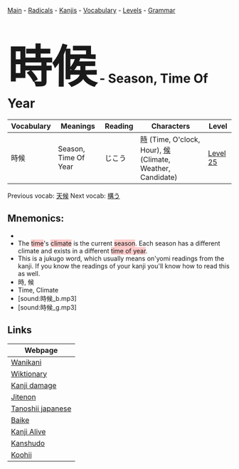 <style> bigfont {font-size: 100px}</style>
[Main](../README.md) -
[Radicals](../radicals.md) -
[Kanjis](../kanjis.md) -
[Vocabulary](../vocabulary.md) -
[Levels](../levels.md) -
[Grammar](../grammar.md)
# <bigfont> 時候</bigfont> - Season, Time Of Year 

| Vocabulary | Meanings | Reading | Characters | Level |
| --- | --- | --- | --- | --- |
| 時候 | Season, Time Of Year | じこう |  [時](../kanjis/時.md) (Time, O'clock, Hour), [候](../kanjis/候.md) (Climate, Weather, Candidate) | [Level 25](../levels/wk_level25.md) |

Previous vocab: [天候](天候.md) Next vocab: [構う](構う.md) 

## Mnemonics:

* 
* The <span style="background-color:#ffcccb"> time</span>'s <span style="background-color:#ffcccb"> climate</span> is the current <span style="background-color:#ffcccb"> season</span>. Each season has a different climate and exists in a different <span style="background-color:#ffcccb"> time of year</span>.
* This is a jukugo word, which usually means on'yomi readings from the kanji. If you know the readings of your kanji you'll know how to read this as well.
* 時, 候
* Time, Climate
* [sound:時候_b.mp3]
* [sound:時候_g.mp3]


## Links 

| Webpage |
| --- |
| [Wanikani          ](https://www.wanikani.com/kanji/時候) |
| [Wiktionary        ](https://en.wiktionary.org/wiki/時候) |
| [Kanji damage      ](http://www.kanjidamage.com/kanji/search?utf8=✓&q=時候) |
| [Jitenon           ](https://jitenon.com/kanji/時候) |
| [Tanoshii japanese ](https://www.tanoshiijapanese.com/dictionary/kanji.cfm?k=時候) |
| [Baike             ](https://baike.baidu.com/item/時候) |
| [Kanji Alive       ](https://app.kanjialive.com/時候) |
| [Kanshudo          ](https://www.kanshudo.com/searchmn?q=時候) |
| [Koohii            ](https://kanji.koohii.com/study/kanji/時候) |
